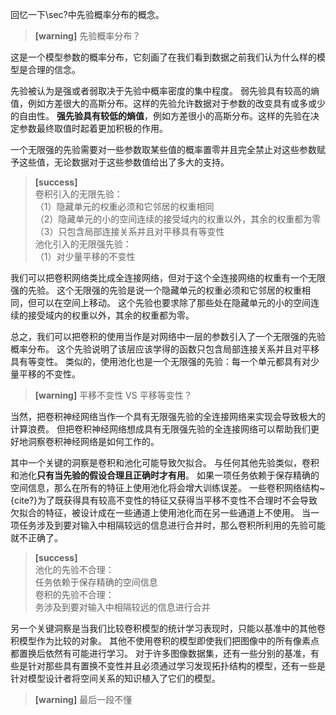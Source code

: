 回忆一下\sec?中先验概率分布的概念。  
> **[warning]** 先验概率分布？  

这是一个模型参数的概率分布，它刻画了在我们看到数据之前我们认为什么样的模型是合理的信念。

 
先验被认为是强或者弱取决于先验中概率密度的集中程度。
弱先验具有较高的熵值，例如方差很大的高斯分布。这样的先验允许数据对于参数的改变具有或多或少的自由性。
**强先验具有较低的熵值**，例如方差很小的高斯分布。这样的先验在决定参数最终取值时起着更加积极的作用。

一个无限强的先验需要对一些参数取某些值的概率置零并且完全禁止对这些参数赋予这些值，无论数据对于这些参数值给出了多大的支持。

> **[success]**  
> 卷积引入的无限先验：  
> （1）隐藏单元的权重必须和它邻居的权重相同  
> （2）隐藏单元的小的空间连续的接受域内的权重以外，其余的权重都为零  
> （3）只包含局部连接关系并且对平移具有等变性  
> 池化引入的无限强先验：  
> （1）对少量平移的不变性  

我们可以把卷积网络类比成全连接网络，但对于这个全连接网络的权重有一个无限强的先验。
这个无限强的先验是说一个隐藏单元的权重必须和它邻居的权重相同，但可以在空间上移动。
这个先验也要求除了那些处在隐藏单元的小的空间连续的接受域内的权重以外，其余的权重都为零。
<!-- %这样翻译对吗？其实这里加个图更好 -->
总之，我们可以把卷积的使用当作是对网络中一层的参数引入了一个无限强的先验概率分布。
这个先验说明了该层应该学得的函数只包含局部连接关系并且对平移具有等变性。
类似的，使用池化也是一个无限强的先验：每一个单元都具有对少量平移的不变性。  
> **[warning]** 平移不变性 VS 平移等变性？  

当然，把卷积神经网络当作一个具有无限强先验的全连接网络来实现会导致极大的计算浪费。
但把卷积神经网络想成具有无限强先验的全连接网络可以帮助我们更好地洞察卷积神经网络是如何工作的。

其中一个关键的洞察是卷积和池化可能导致欠拟合。
与任何其他先验类似，卷积和池化**只有当先验的假设合理且正确时才有用**。
如果一项任务依赖于保存精确的空间信息，那么在所有的特征上使用池化将会增大训练误差。
一些卷积网络结构~{cite?}为了既获得具有较高不变性的特征又获得当平移不变性不合理时不会导致欠拟合的特征，被设计成在一些通道上使用池化而在另一些通道上不使用。
当一项任务涉及到要对输入中相隔较远的信息进行合并时，那么卷积所利用的先验可能就不正确了。

> **[success]**  
> 池化的先验不合理：  
> 任务依赖于保存精确的空间信息  
> 卷积的先验不合理：  
> 务涉及到要对输入中相隔较远的信息进行合并  

另一个关键洞察是当我们比较卷积模型的统计学习表现时，只能以基准中的其他卷积模型作为比较的对象。
其他不使用卷积的模型即使我们把图像中的所有像素点都置换后依然有可能进行学习。
对于许多图像数据集，还有一些分别的基准，有些是针对那些具有置换不变性并且必须通过学习发现拓扑结构的模型，还有一些是针对模型设计者将空间关系的知识植入了它们的模型。  
> **[warning]** 最后一段不懂  







